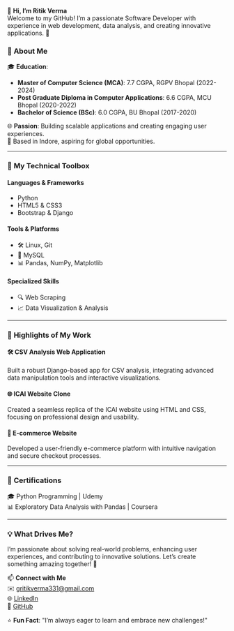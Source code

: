 👋 **Hi, I’m Ritik Verma**  
Welcome to my GitHub! I’m a passionate Software Developer with experience in web development, data analysis, and creating innovative applications. 🚀  

### 🌟 **About Me**  
🎓 **Education**:  
- **Master of Computer Science (MCA)**: 7.7 CGPA, RGPV Bhopal (2022-2024)  
- **Post Graduate Diploma in Computer Applications**: 6.6 CGPA, MCU Bhopal (2020-2022)  
- **Bachelor of Science (BSc)**: 6.0 CGPA, BU Bhopal (2017-2020)  

🌐 **Passion**: Building scalable applications and creating engaging user experiences.  
📍 Based in Indore, aspiring for global opportunities.  

---

### 🚀 **My Technical Toolbox**  

#### **Languages & Frameworks**  
- Python  
- HTML5 & CSS3  
- Bootstrap & Django  

#### **Tools & Platforms**  
- 🛠 Linux, Git  
- 📂 MySQL  
- 📊 Pandas, NumPy, Matplotlib  

#### **Specialized Skills**  
- 🔍 Web Scraping  
- 📈 Data Visualization & Analysis  

---

### 🌟 **Highlights of My Work**  

#### 🛠 **CSV Analysis Web Application**  
Built a robust Django-based app for CSV analysis, integrating advanced data manipulation tools and interactive visualizations.  

#### 🌐 **ICAI Website Clone**  
Created a seamless replica of the ICAI website using HTML and CSS, focusing on professional design and usability.  

#### 🛒 **E-commerce Website**  
Developed a user-friendly e-commerce platform with intuitive navigation and secure checkout processes.  

---

### 🏅 **Certifications**  
🎓 Python Programming | Udemy  
📊 Exploratory Data Analysis with Pandas | Coursera  

---

### 💡 **What Drives Me?**  
I’m passionate about solving real-world problems, enhancing user experiences, and contributing to innovative solutions. Let’s create something amazing together! 🌱  

📫 **Connect with Me**  
✉️ [gritikverma331@gmail.com](mailto:gritikverma331@gmail.com)  
🌐 [LinkedIn](https://www.linkedin.com/in/ritik-verma-652b9228b/)  
🐙 [GitHub](https://github.com/R-itik-verma)  

⭐ **Fun Fact**: "I’m always eager to learn and embrace new challenges!"  

